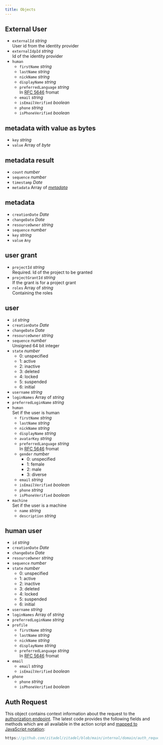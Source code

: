 ```yaml
---
title: Objects
---
```


## External User

- `externalId` *string*  
  User id from the identity provider
- `externalIdpId` *string*  
  Id of the identity provider
- `human`
  - `firstName` *string*
  - `lastName` *string*
  - `nickName` *string*
  - `displayName` *string*
  - `preferredLanguage` *string*  
    In [RFC 5646](https://www.rfc-editor.org/rfc/rfc5646) fromat
  - `email` *string*
  - `isEmailVerified` *boolean*
  - `phone` *string*
  - `isPhoneVerified` *boolean*

## metadata with value as bytes

- `key` *string*
- `value` Array of *byte*

## metadata result

- `count` *number*
- `sequence` *number*
- `timestamp` *Date*
- `metadata` Array of [*metadata*](#metadata)

## metadata

- `creationDate` *Date*
- `changeDate` *Date*
- `resourceOwner` *string*
- `sequence` *number*
- `key` *string*
- `value` `Any`

## user grant

- `projectId` *string*  
  Required. Id of the project to be granted
- `projectGrantId` *string*  
  If the grant is for a project grant
- `roles` Array of *string*  
  Containing the roles

## user

- `id` *string*
- `creationDate` *Date*
- `changeDate` *Date*
- `resourceOwner` *string*
- `sequence` *number*  
  Unsigned 64 bit integer
- `state` *number*  
  <ul><li>0: unspecified</li><li>1: active</li><li>2: inactive</li><li>3: deleted</li><li>4: locked</li><li>5: suspended</li><li>6: initial</li></ul>
- `username` *string*
- `loginNames` Array of *string*
- `preferredLoginName` *string*
- `human`  
  Set if the user is human
  - `firstName` *string*
  - `lastName` *string*
  - `nickName` *string*
  - `displayName` *string*
  - `avatarKey` *string*
  - `preferredLanguage` *string*  
    In [RFC 5646](https://www.rfc-editor.org/rfc/rfc5646) fromat
  - `gender` *number*  
    <ul><li>0: unspecified</li><li>1: female</li><li>2: male</li><li>3: diverse</li></ul>
  - `email` *string*
  - `isEmailVerified` *boolean*
  - `phone` *string*
  - `isPhoneVerified` *boolean*
- `machine`  
  Set if the user is a machine
  - `name` *string*
  - `description` *string*

## human user

- `id` *string*
- `creationDate` *Date*
- `changeDate` *Date*
- `resourceOwner` *string*
- `sequence` *number*
- `state` *number*  
  <ul><li>0: unspecified</li><li>1: active</li><li>2: inactive</li><li>3: deleted</li><li>4: locked</li><li>5: suspended</li><li>6: initial</li></ul>
- `username` *string*
- `loginNames` Array of *string*
- `preferredLoginName` *string*
- `profile`
  - `firstName` *string*
  - `lastName` *string*
  - `nickName` *string*
  - `displayName` *string*
  - `preferredLanguage` *string*  
    In [RFC 5646](https://www.rfc-editor.org/rfc/rfc5646) fromat
- `email`
  - `email` *string*
  - `isEmailVerified` *boolean*
- `phone`
  - `phone` *string*
  - `isPhoneVerified` *boolean*

## Auth Request

This object contains context information about the request to the [authorization endpoint](/docs/apis/openidoauth/endpoints#authorization_endpoint).
The latest code provides the following fields and methods which are all available in the action script and [mapped to JavaScript notation](#javascript-notation):

```go reference
https://github.com/zitadel/zitadel/blob/main/internal/domain/auth_request.go
```
